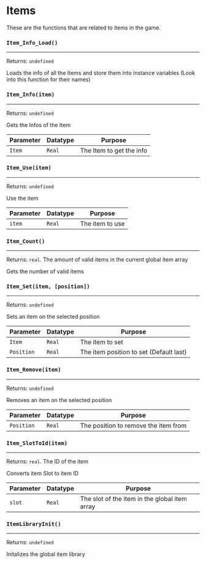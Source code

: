 # Items
These are the functions that are related to items in the game.

### `Item_Info_Load()`
---
 Returns: `undefined`

Loads the info of all the Items and store them into instance variables (Look into this function for their names)

### `Item_Info(item)`
---
 Returns: `undefined`

Gets the Infos of the Item

| Parameter | Datatype  | Purpose |
|-----------|-----------|---------|
|`Item` |`Real` |The Item to get the info |

















### `Item_Use(item)`
---
 Returns: `undefined`

Use the item

| Parameter | Datatype  | Purpose |
|-----------|-----------|---------|
|`item` |`Real` |The item to use |

















































### `Item_Count()`
---
 Returns: `real`. The amount of valid items in the current global item array

Gets the number of valid items

### `Item_Set(item, [position])`
---
 Returns: `undefined`

Sets an item on the selected position

| Parameter | Datatype  | Purpose |
|-----------|-----------|---------|
|`Item` |`Real` |The item to set |
|`Position` |`Real` |The item position to set (Default last) |







### `Item_Remove(item)`
---
 Returns: `undefined`

Removes an item on the selected position

| Parameter | Datatype  | Purpose |
|-----------|-----------|---------|
|`Position` |`Real` |The position to remove the item from |







### `Item_SlotToId(item)`
---
 Returns: `real`. The ID of the item

Converts item Slot to item ID

| Parameter | Datatype  | Purpose |
|-----------|-----------|---------|
|`slot` |`Real` |The slot of the item in the global item array |

### `ItemLibraryInit()`
---
 Returns: `undefined`

Initalizes the global item library

